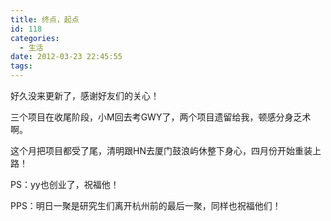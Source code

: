 ```yaml
---
title: 终点，起点
id: 118
categories:
  - 生活
date: 2012-03-23 22:45:55
tags:
---
```


好久没来更新了，感谢好友们的关心！

三个项目在收尾阶段，小M回去考GWY了，两个项目遗留给我，顿感分身乏术啊。

这个月把项目都受了尾，清明跟HN去厦门鼓浪屿休整下身心，四月份开始重装上路！

PS：yy也创业了，祝福他！

PPS：明日一聚是研究生们离开杭州前的最后一聚，同样也祝福他们！
